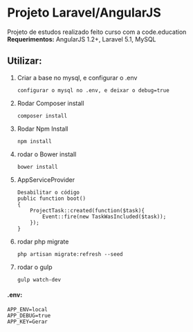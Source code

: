Projeto Laravel/AngularJS
===================

Projeto de estudos realizado feito curso com a code.education
**Requerimentos:** AngularJS 1.2+, Laravel 5.1, MySQL

## Utilizar:

1. Criar a base no mysql, e configurar o .env

    ```
    configurar o mysql no .env, e deixar o debug=true
    ```
    

2. Rodar Composer install

    ```
    composer install
    ```
    
3. Rodar Npm Install

    ```npm
    npm install
    ```

4. rodar o Bower install

    ```bower
    bower install
    ```

5. AppServiceProvider

    ```
    Desabilitar o código
    public function boot()
    {
        ProjectTask::created(function($task){
            Event::fire(new TaskWasIncluded($task));
        });
    }
    ```

6. rodar php migrate

    ```migrate
    php artisan migrate:refresh --seed
    ```

7. rodar o gulp

    ```gulp
    gulp watch-dev
    ```

#### .env:
```
APP_ENV=local
APP_DEBUG=true
APP_KEY=Gerar
```